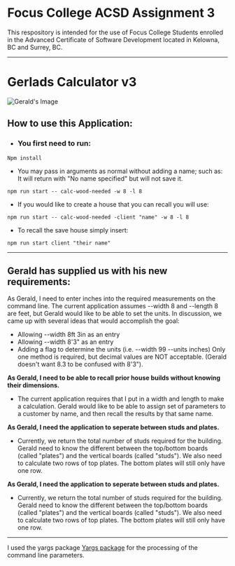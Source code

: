 # Focus College ACSD Assignment 3

This respository is intended for the use of Focus College Students enrolled in the Advanced Certificate of Software Development located in Kelowna, BC and Surrey, BC.

---
# Gerlads Calculator v3
![Gerald's Image]

## How to use this Application:
*  ### You first need to run:
```
Npm install
```


*  You may pass in arguments as normal without adding a name; such as:
It will return with "No name specified" but will not save it.
```
npm run start -- calc-wood-needed -w 8 -l 8
```
*  If you would like to create a house that you can recall you will use:
```
npm run start -- calc-wood-needed -client "name" -w 8 -l 8
```
* To recall the save house simply insert:
```
npm run start client "their name"
```
---
## Gerald has supplied us with his new requirements:

As Gerald, I need to enter inches into the required measurements on the command line.
The current application assumes --width 8 and --length 8 are feet, but Gerald would like to be able to set the units. In discussion, we came up with several ideas that would accomplish the goal:

*  Allowing --width 8ft 3in as an entry
*  Allowing --width 8'3" as an entry
* Adding a flag to determine the units (i.e. --width 99 --units inches)
Only one method is required, but decimal values are NOT acceptable. (Gerald doesn't want 8.3 to be confused with 8'3").

**As Gerald, I need to be able to recall prior house builds without knowing their dimensions.**

*  The current application requires that I put in a width and length to make a calculation. Gerald would like to be able to assign set of parameters to a customer by name, and then recall the results by that same name.

**As Gerald, I need the application to seperate between studs and plates.**

*  Currently, we return the total number of studs required for the building. Gerald need to know the different between the top/bottom boards (called "plates") and the vertical boards (called "studs"). We also need to calculate two rows of top plates. The bottom plates will still only have one row.

**As Gerald, I need the application to seperate between studs and plates.**

*  Currently, we return the total number of studs required for the building. Gerald need to know the different between the top/bottom boards (called "plates") and the vertical boards (called "studs"). We also need to calculate two rows of top plates. The bottom plates will still only have one row.


---
I used the yargs package [Yargs package] for the processing of the command line parameters. 

[Yargs package]: https://github.com/adam-p/markdown-here/wiki/Markdown-Cheatsheet

[Gerald's Image]: https://i.pinimg.com/originals/c5/0e/0a/c50e0a205f5d839a09c2239e45dee376.png